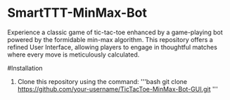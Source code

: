 # SmartTTT-MinMax-Bot
Experience a classic game of tic-tac-toe enhanced by a game-playing bot powered by the formidable min-max algorithm. This repository offers a refined User Interface, allowing players to engage in thoughtful matches where every move is meticulously calculated.


#Installation

1. Clone this repository using the command:
'''bash
git clone https://github.com/your-username/TicTacToe-MinMax-Bot-GUI.git
'''
